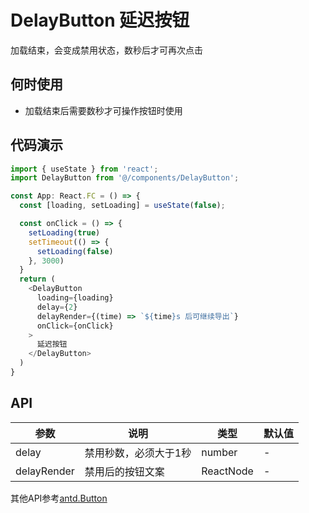 
# DelayButton 延迟按钮

加载结束，会变成禁用状态，数秒后才可再次点击

## 何时使用
- 加载结束后需要数秒才可操作按钮时使用

## 代码演示

```js
import { useState } from 'react';
import DelayButton from '@/components/DelayButton';

const App: React.FC = () => {
  const [loading, setLoading] = useState(false);

  const onClick = () => {
    setLoading(true)
    setTimeout(() => {
      setLoading(false)
    }, 3000)
  }
  return (
    <DelayButton
      loading={loading}
      delay={2}
      delayRender={(time) => `${time}s 后可继续导出`}
      onClick={onClick}
    >
      延迟按钮
    </DelayButton>
  )
}
```

## API

| 参数 | 说明 | 类型 | 默认值 |
| --- | --- | --- | --- |
| delay | 禁用秒数，必须大于1秒 | number | - |
| delayRender | 禁用后的按钮文案 | ReactNode | - |

其他API参考[antd.Button](https://ant.design/components/button-cn/#API)
